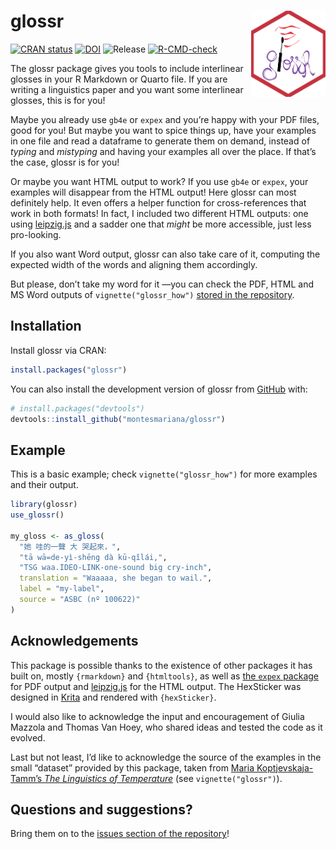 
<!-- README.md is generated from README.Rmd. Please edit that file -->

# glossr <img src="man/figures/logo.png" align="right" height="138"/>

<!-- badges: start -->

[![CRAN
status](https://www.r-pkg.org/badges/version/glossr)](https://CRAN.R-project.org/package=glossr)
[![DOI](https://zenodo.org/badge/485119883.svg)](https://zenodo.org/badge/latestdoi/485119883)
![Release](https://img.shields.io/github/v/release/montesmariana/glossr)
[![R-CMD-check](https://github.com/montesmariana/glossr/actions/workflows/R-CMD-check.yaml/badge.svg)](https://github.com/montesmariana/glossr/actions/workflows/R-CMD-check.yaml)
<!-- [![Codecov test coverage](https://codecov.io/gh/montesmariana/glossr/branch/main/graph/badge.svg)](https://codecov.io/gh/montesmariana/glossr?branch=main) -->

<!-- badges: end -->

The glossr package gives you tools to include interlinear glosses in
your R Markdown or Quarto file. If you are writing a linguistics paper
and you want some interlinear glosses, this is for you!

Maybe you already use `gb4e` or `expex` and you’re happy with your PDF
files, good for you! But maybe you want to spice things up, have your
examples in one file and read a dataframe to generate them on demand,
instead of *typing* and *mistyping* and having your examples all over
the place. If that’s the case, glossr is for you!

Or maybe you want HTML output to work? If you use `gb4e` or `expex`,
your examples will disappear from the HTML output! Here glossr can most
definitely help. It even offers a helper function for cross-references
that work in both formats! In fact, I included two different HTML
outputs: one using
[leipzig.js](https://github.com/bdchauvette/leipzig.js/) and a sadder
one that *might* be more accessible, just less pro-looking.

If you also want Word output, glossr can also take care of it, computing
the expected width of the words and aligning them accordingly.

But please, don’t take my word for it —you can check the PDF, HTML and
MS Word outputs of `vignette("glossr_how")` [stored in the
repository](https://github.com/montesmariana/glossr/tree/main/inst/examples).

## Installation

Install glossr via CRAN:

``` r
install.packages("glossr")
```

You can also install the development version of glossr from
[GitHub](https://github.com/) with:

``` r
# install.packages("devtools")
devtools::install_github("montesmariana/glossr")
```

## Example

This is a basic example; check `vignette("glossr_how")` for more
examples and their output.

``` r
library(glossr)
use_glossr()

my_gloss <- as_gloss(
  "她 哇的一聲 大 哭起來，",
  "tā wā=de-yì-shēng dà kū-qǐlái,",
  "TSG waa.IDEO-LINK-one-sound big cry-inch",
  translation = "Waaaaa, she began to wail.",
  label = "my-label",
  source = "ASBC (nº 100622)"
)
```

## Acknowledgements

This package is possible thanks to the existence of other packages it
has built on, mostly `{rmarkdown}` and `{htmltools}`, as well as [the
`expex` package](https://ctan.org/pkg/expex) for PDF output and
[leipzig.js](https://github.com/bdchauvette/leipzig.js/) for the HTML
output. The HexSticker was designed in [Krita](https://krita.org/en/)
and rendered with `{hexSticker}`.

I would also like to acknowledge the input and encouragement of Giulia
Mazzola and Thomas Van Hoey, who shared ideas and tested the code as it
evolved.

Last but not least, I’d like to acknowledge the source of the examples
in the small “dataset” provided by this package, taken from [Maria
Koptjevskaja-Tamm’s *The Linguistics of
Temperature*](https://www.jbe-platform.com/content/books/9789027269171)
(see `vignette("glossr")`).

## Questions and suggestions?

Bring them on to the [issues section of the
repository](https://github.com/montesmariana/glossr/issues)!
